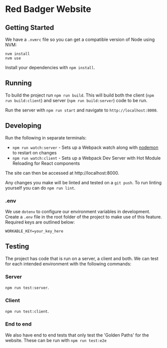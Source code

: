 # Red Badger Website

## Getting Started

We have a `.nvmrc` file so you can get a compatible version of Node using NVM:

```shell
nvm install
nvm use
```

Install your dependencies with `npm install`.

## Running

To build the project run `npm run build`. This will build both the client (`npm run build:client`) and
server (`npm run build:server`) code to be run.

Run the server with `npm run start` and navigate to `http://localhost:8000`.

## Developing

Run the following in separate terminals:

* `npm run watch:server` - Sets up a Webpack watch along with [nodemon](https://github.com/remy/nodemon) to restart on changes
* `npm run watch:client` - Sets up a Webpack Dev Server with Hot Module Reloading for React components

The site can then be accessed at http://localhost:8000.

Any changes you make will be linted and tested on a `git push`. To run linting yourself you can do `npm run lint`.

### .env

We use `dotenv` to configure our environment variables in development. Create a `.env` file in the root folder of the project to make use of this feature. Required keys are outlined below:

```
WORKABLE_KEY=your_key_here
```

## Testing

The project has code that is run on a server, a client and both. We can test
for each intended environment with the following commands:

### Server

`npm run test:server`.

### Client

`npm run test:client`.

### End to end

We also have end to end tests that only test the 'Golden Paths' for the
website. These can be run with `npm run test:e2e`
